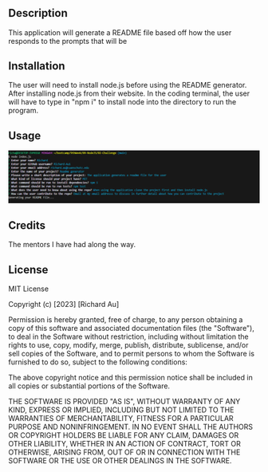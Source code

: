 # <README GENERATOR>

## Description

This application will generate a README file based off how the user responds to the prompts that will be 

## Installation

The user will need to install node.js before using the README generator. After installing node.js from their website. In the coding terminal, the user will have to type in "npm i" to install node into the directory to run the program.

## Usage
![Alt text](image.png)


## Credits

The mentors I have had along the way.

## License

MIT License

Copyright (c) [2023] [Richard Au]

Permission is hereby granted, free of charge, to any person obtaining a copy
of this software and associated documentation files (the "Software"), to deal
in the Software without restriction, including without limitation the rights
to use, copy, modify, merge, publish, distribute, sublicense, and/or sell
copies of the Software, and to permit persons to whom the Software is
furnished to do so, subject to the following conditions:

The above copyright notice and this permission notice shall be included in all
copies or substantial portions of the Software.

THE SOFTWARE IS PROVIDED "AS IS", WITHOUT WARRANTY OF ANY KIND, EXPRESS OR
IMPLIED, INCLUDING BUT NOT LIMITED TO THE WARRANTIES OF MERCHANTABILITY,
FITNESS FOR A PARTICULAR PURPOSE AND NONINFRINGEMENT. IN NO EVENT SHALL THE
AUTHORS OR COPYRIGHT HOLDERS BE LIABLE FOR ANY CLAIM, DAMAGES OR OTHER
LIABILITY, WHETHER IN AN ACTION OF CONTRACT, TORT OR OTHERWISE, ARISING FROM,
OUT OF OR IN CONNECTION WITH THE SOFTWARE OR THE USE OR OTHER DEALINGS IN THE
SOFTWARE.

